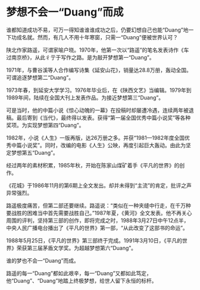 # 梦想不会一“Duang”而成

谁都知道成功不易，可万一得知谁谁谁成功之后，仍要幻想自己也能“Duang”地一下功成名就。然而，有几人不用十年寒窗，只需一“Duang”便被世界认可？ 

陕北作家路遥，可谓家喻户晓。1970年，他第一次以“路遥”的笔名发表诗作《车过南京桥》，从此彳亍于写作之路。是为敲开梦想第一“Duang”。 

1971年，与曹谷溪等人合作编写诗集《延安山花》，销量达28.8万册，轰动全国。可谓追逐梦想第二“Duang”。 

1973年春，到延安大学学习。1976年毕业后，在《陕西文艺》当编辑。1979年到1989年间，陆续在全国大刊上发表作品。为接近梦想第三“Duang”。 

可是当时，他的中篇小说《惊心动魄的一幕》在投稿时却屡遭冷遇，连续两年被退稿。最后寄到《当代》，最终得以发表。获得“第一届全国优秀中篇小说奖”等各种奖项。为实现梦想第四“Duang”。 

1982年，小说《人生》一版再版，达26万册之多。并获“1981—1982年度全国优秀中篇小说奖”。同时，改编的电影《人生》公映，再度引起巨大轰动。由此为坚定梦想第五“Duang”。 

经过两年的素材积累，1985年秋，开始在陈家山煤矿着手《平凡的世界》的创作。 

《花城》于1986年11月的第6期上全文发出。却并未得到“主流”的肯定，批评之声异常强烈。 

路遥极度痛苦，但第二部还要继续。路遥说：“类似在一种夹缝中行走，在千万种要战胜的困难当中首先需要战胜自己。”1987年夏，《黄河》全文发表。他不再关心周围的评判，坚持第三部的创作，即将完成之时，1988年3月27日中午12点半，中央人民广播电台播出了《平凡的世界》第一部，“从此改变了这部书的命运”。 

1988年5月25日，《平凡的世界》第三部终于完成。1991年3月10日，《平凡的世界》荣获第三届茅盾文学奖。为超越梦想第六“Duang”。 

谁的梦也不会一“Duang”而成。 

路遥的每一“Duang”都如此艰辛，每一“Duang”又都如此笃定，他“Duang”、“Duang”地踏上终极梦想，给世人留下永恒的标杆。